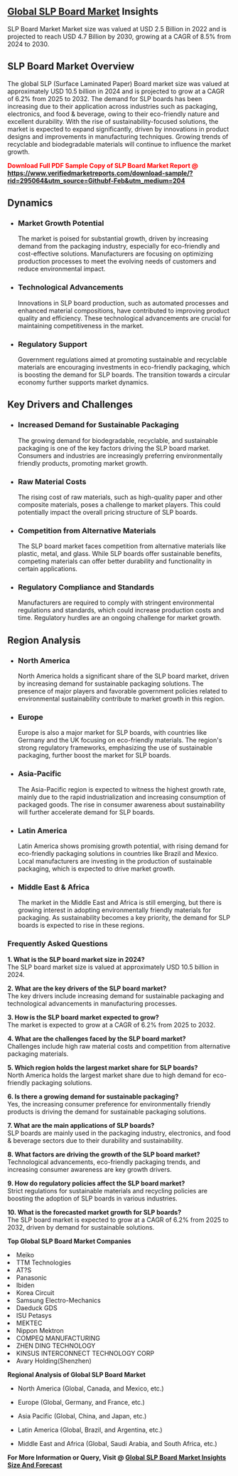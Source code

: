 <h2><a href="https://www.verifiedmarketreports.com/download-sample/?rid=295064&amp;utm_source=Githubf&amp;utm_medium=204" target="_blank">Global SLP Board Market</a> Insights</h2><p>SLP Board Market Market size was valued at USD 2.5 Billion in 2022 and is projected to reach USD 4.7 Billion by 2030, growing at a CAGR of 8.5% from 2024 to 2030.</p><p><h2>SLP Board Market Overview</h2> <p>The global SLP (Surface Laminated Paper) Board market size was valued at approximately USD 10.5 billion in 2024 and is projected to grow at a CAGR of 6.2% from 2025 to 2032. The demand for SLP boards has been increasing due to their application across industries such as packaging, electronics, and food & beverage, owing to their eco-friendly nature and excellent durability. With the rise of sustainability-focused solutions, the market is expected to expand significantly, driven by innovations in product designs and improvements in manufacturing techniques. Growing trends of recyclable and biodegradable materials will continue to influence the market growth.</p> <p><strong><p><span class=""><span style="color: #ff0000;"><strong>Download Full PDF Sample Copy of SLP Board Market Report</strong> @ </span><a href="https://www.verifiedmarketreports.com/download-sample/?rid=295064&amp;utm_source=Githubf-Feb&amp;utm_medium=204" target="_blank">https://www.verifiedmarketreports.com/download-sample/?rid=295064&amp;utm_source=Githubf-Feb&amp;utm_medium=204</a></span></p></strong></p> <h2>Dynamics</h2> <ul> <li><h3>Market Growth Potential</h3> The market is poised for substantial growth, driven by increasing demand from the packaging industry, especially for eco-friendly and cost-effective solutions. Manufacturers are focusing on optimizing production processes to meet the evolving needs of customers and reduce environmental impact.</li> <li><h3>Technological Advancements</h3> Innovations in SLP board production, such as automated processes and enhanced material compositions, have contributed to improving product quality and efficiency. These technological advancements are crucial for maintaining competitiveness in the market.</li> <li><h3>Regulatory Support</h3> Government regulations aimed at promoting sustainable and recyclable materials are encouraging investments in eco-friendly packaging, which is boosting the demand for SLP boards. The transition towards a circular economy further supports market dynamics.</li> </ul> <h2>Key Drivers and Challenges</h2> <ul> <li><h3>Increased Demand for Sustainable Packaging</h3> The growing demand for biodegradable, recyclable, and sustainable packaging is one of the key factors driving the SLP board market. Consumers and industries are increasingly preferring environmentally friendly products, promoting market growth.</li> <li><h3>Raw Material Costs</h3> The rising cost of raw materials, such as high-quality paper and other composite materials, poses a challenge to market players. This could potentially impact the overall pricing structure of SLP boards.</li> <li><h3>Competition from Alternative Materials</h3> The SLP board market faces competition from alternative materials like plastic, metal, and glass. While SLP boards offer sustainable benefits, competing materials can offer better durability and functionality in certain applications.</li> <li><h3>Regulatory Compliance and Standards</h3> Manufacturers are required to comply with stringent environmental regulations and standards, which could increase production costs and time. Regulatory hurdles are an ongoing challenge for market growth.</li> </ul> <h2>Region Analysis</h2> <ul> <li><h3>North America</h3> North America holds a significant share of the SLP board market, driven by increasing demand for sustainable packaging solutions. The presence of major players and favorable government policies related to environmental sustainability contribute to market growth in this region.</li> <li><h3>Europe</h3> Europe is also a major market for SLP boards, with countries like Germany and the UK focusing on eco-friendly materials. The region's strong regulatory frameworks, emphasizing the use of sustainable packaging, further boost the market for SLP boards.</li> <li><h3>Asia-Pacific</h3> The Asia-Pacific region is expected to witness the highest growth rate, mainly due to the rapid industrialization and increasing consumption of packaged goods. The rise in consumer awareness about sustainability will further accelerate demand for SLP boards.</li> <li><h3>Latin America</h3> Latin America shows promising growth potential, with rising demand for eco-friendly packaging solutions in countries like Brazil and Mexico. Local manufacturers are investing in the production of sustainable packaging, which is expected to drive market growth.</li> <li><h3>Middle East & Africa</h3> The market in the Middle East and Africa is still emerging, but there is growing interest in adopting environmentally friendly materials for packaging. As sustainability becomes a key priority, the demand for SLP boards is expected to rise in these regions.</li> </ul> <h3>Frequently Asked Questions</h3> <p><strong>1. What is the SLP board market size in 2024?</strong><br>The SLP board market size is valued at approximately USD 10.5 billion in 2024.</p> <p><strong>2. What are the key drivers of the SLP board market?</strong><br>The key drivers include increasing demand for sustainable packaging and technological advancements in manufacturing processes.</p> <p><strong>3. How is the SLP board market expected to grow?</strong><br>The market is expected to grow at a CAGR of 6.2% from 2025 to 2032.</p> <p><strong>4. What are the challenges faced by the SLP board market?</strong><br>Challenges include high raw material costs and competition from alternative packaging materials.</p> <p><strong>5. Which region holds the largest market share for SLP boards?</strong><br>North America holds the largest market share due to high demand for eco-friendly packaging solutions.</p> <p><strong>6. Is there a growing demand for sustainable packaging?</strong><br>Yes, the increasing consumer preference for environmentally friendly products is driving the demand for sustainable packaging solutions.</p> <p><strong>7. What are the main applications of SLP boards?</strong><br>SLP boards are mainly used in the packaging industry, electronics, and food & beverage sectors due to their durability and sustainability.</p> <p><strong>8. What factors are driving the growth of the SLP board market?</strong><br>Technological advancements, eco-friendly packaging trends, and increasing consumer awareness are key growth drivers.</p> <p><strong>9. How do regulatory policies affect the SLP board market?</strong><br>Strict regulations for sustainable materials and recycling policies are boosting the adoption of SLP boards in various industries.</p> <p><strong>10. What is the forecasted market growth for SLP boards?</strong><br>The SLP board market is expected to grow at a CAGR of 6.2% from 2025 to 2032, driven by demand for sustainable solutions.</p> </p><p><strong>Top Global SLP Board Market Companies</strong></p><div data-test-id=""><p><li>Meiko</li><li> TTM Technologies</li><li> AT?S</li><li> Panasonic</li><li> Ibiden</li><li> Korea Circuit</li><li> Samsung Electro-Mechanics</li><li> Daeduck GDS</li><li> ISU Petasys</li><li> MEKTEC</li><li> Nippon Mektron</li><li> COMPEQ MANUFACTURING</li><li> ZHEN DING TECHNOLOGY</li><li> KINSUS INTERCONNECT TECHNOLOGY CORP</li><li> Avary Holding(Shenzhen)</li></p><div><strong>Regional Analysis of&nbsp;Global SLP Board Market</strong></div><ul><li dir="ltr"><p dir="ltr">North America&nbsp;(Global, Canada, and Mexico, etc.)</p></li><li dir="ltr"><p dir="ltr">Europe (Global, Germany, and France, etc.)</p></li><li dir="ltr"><p dir="ltr">Asia Pacific&nbsp;(Global, China, and Japan, etc.)</p></li><li dir="ltr"><p dir="ltr">Latin America&nbsp;(Global, Brazil, and Argentina, etc.)</p></li><li dir="ltr">Middle East and Africa&nbsp;(Global, Saudi Arabia, and South Africa, etc.)</li></ul><p><strong>For More Information or Query, Visit @&nbsp;</strong><strong><a href="https://www.verifiedmarketreports.com/product/slp-board-market/?utm_source=Githubf&amp;utm_medium=204" target="_blank">Global SLP Board Market Insights Size And Forecast</a></strong></p></div>
